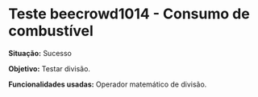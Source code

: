 # Teste beecrowd1014 - Consumo de combustível
<b>Situação:</b> Sucesso

<b>Objetivo:</b> Testar divisão.

<b>Funcionalidades usadas:</b> Operador matemático de divisão.
